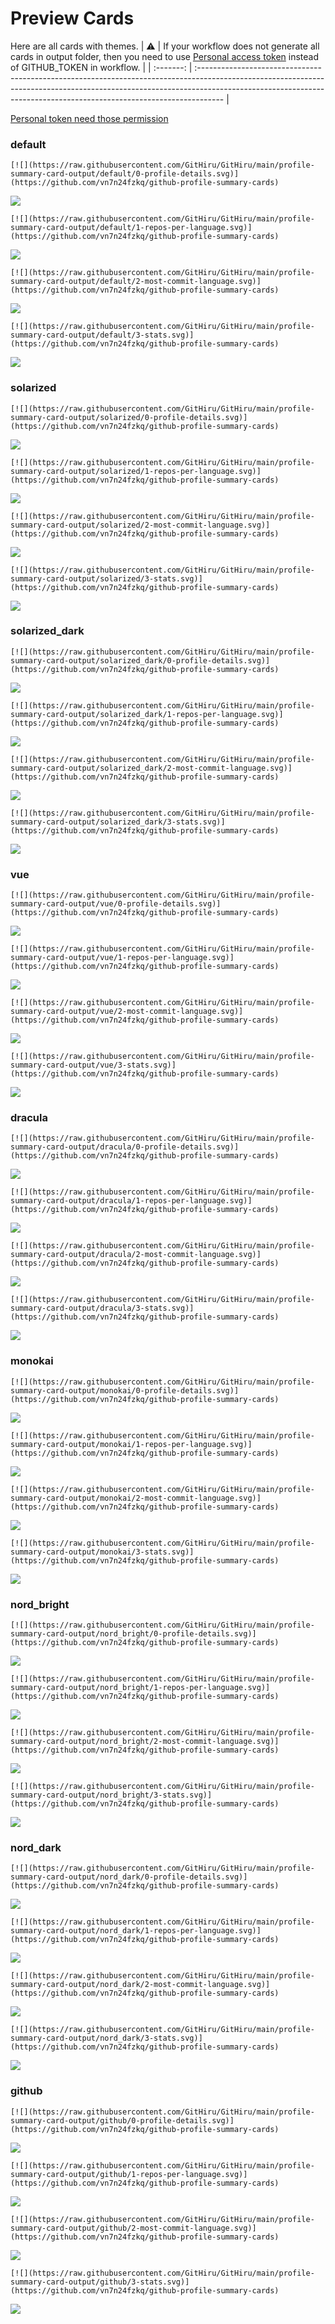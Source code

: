 
# Preview Cards

Here are all cards with themes.
| :warning: | If your workflow does not generate all cards in output folder, then you need to use [Personal access token](https://docs.github.com/en/actions/configuring-and-managing-workflows/creating-and-storing-encrypted-secrets) instead of GITHUB_TOKEN in workflow. |
| :-------: | :------------------------------------------------------------------------------------------------------------------------------------------------------------------------------------------------------------------------------------------------ |

[Personal token need those permission](https://github.com/vn7n24fzkq/github-profile-summary-cards/wiki/Personal-access-token-permissions)


### default


```
[![](https://raw.githubusercontent.com/GitHiru/GitHiru/main/profile-summary-card-output/default/0-profile-details.svg)](https://github.com/vn7n24fzkq/github-profile-summary-cards)
```
![](https://raw.githubusercontent.com/GitHiru/GitHiru/main/profile-summary-card-output/default/0-profile-details.svg)


```
[![](https://raw.githubusercontent.com/GitHiru/GitHiru/main/profile-summary-card-output/default/1-repos-per-language.svg)](https://github.com/vn7n24fzkq/github-profile-summary-cards)
```
![](https://raw.githubusercontent.com/GitHiru/GitHiru/main/profile-summary-card-output/default/1-repos-per-language.svg)


```
[![](https://raw.githubusercontent.com/GitHiru/GitHiru/main/profile-summary-card-output/default/2-most-commit-language.svg)](https://github.com/vn7n24fzkq/github-profile-summary-cards)
```
![](https://raw.githubusercontent.com/GitHiru/GitHiru/main/profile-summary-card-output/default/2-most-commit-language.svg)


```
[![](https://raw.githubusercontent.com/GitHiru/GitHiru/main/profile-summary-card-output/default/3-stats.svg)](https://github.com/vn7n24fzkq/github-profile-summary-cards)
```
![](https://raw.githubusercontent.com/GitHiru/GitHiru/main/profile-summary-card-output/default/3-stats.svg)


### solarized


```
[![](https://raw.githubusercontent.com/GitHiru/GitHiru/main/profile-summary-card-output/solarized/0-profile-details.svg)](https://github.com/vn7n24fzkq/github-profile-summary-cards)
```
![](https://raw.githubusercontent.com/GitHiru/GitHiru/main/profile-summary-card-output/solarized/0-profile-details.svg)


```
[![](https://raw.githubusercontent.com/GitHiru/GitHiru/main/profile-summary-card-output/solarized/1-repos-per-language.svg)](https://github.com/vn7n24fzkq/github-profile-summary-cards)
```
![](https://raw.githubusercontent.com/GitHiru/GitHiru/main/profile-summary-card-output/solarized/1-repos-per-language.svg)


```
[![](https://raw.githubusercontent.com/GitHiru/GitHiru/main/profile-summary-card-output/solarized/2-most-commit-language.svg)](https://github.com/vn7n24fzkq/github-profile-summary-cards)
```
![](https://raw.githubusercontent.com/GitHiru/GitHiru/main/profile-summary-card-output/solarized/2-most-commit-language.svg)


```
[![](https://raw.githubusercontent.com/GitHiru/GitHiru/main/profile-summary-card-output/solarized/3-stats.svg)](https://github.com/vn7n24fzkq/github-profile-summary-cards)
```
![](https://raw.githubusercontent.com/GitHiru/GitHiru/main/profile-summary-card-output/solarized/3-stats.svg)


### solarized_dark


```
[![](https://raw.githubusercontent.com/GitHiru/GitHiru/main/profile-summary-card-output/solarized_dark/0-profile-details.svg)](https://github.com/vn7n24fzkq/github-profile-summary-cards)
```
![](https://raw.githubusercontent.com/GitHiru/GitHiru/main/profile-summary-card-output/solarized_dark/0-profile-details.svg)


```
[![](https://raw.githubusercontent.com/GitHiru/GitHiru/main/profile-summary-card-output/solarized_dark/1-repos-per-language.svg)](https://github.com/vn7n24fzkq/github-profile-summary-cards)
```
![](https://raw.githubusercontent.com/GitHiru/GitHiru/main/profile-summary-card-output/solarized_dark/1-repos-per-language.svg)


```
[![](https://raw.githubusercontent.com/GitHiru/GitHiru/main/profile-summary-card-output/solarized_dark/2-most-commit-language.svg)](https://github.com/vn7n24fzkq/github-profile-summary-cards)
```
![](https://raw.githubusercontent.com/GitHiru/GitHiru/main/profile-summary-card-output/solarized_dark/2-most-commit-language.svg)


```
[![](https://raw.githubusercontent.com/GitHiru/GitHiru/main/profile-summary-card-output/solarized_dark/3-stats.svg)](https://github.com/vn7n24fzkq/github-profile-summary-cards)
```
![](https://raw.githubusercontent.com/GitHiru/GitHiru/main/profile-summary-card-output/solarized_dark/3-stats.svg)


### vue


```
[![](https://raw.githubusercontent.com/GitHiru/GitHiru/main/profile-summary-card-output/vue/0-profile-details.svg)](https://github.com/vn7n24fzkq/github-profile-summary-cards)
```
![](https://raw.githubusercontent.com/GitHiru/GitHiru/main/profile-summary-card-output/vue/0-profile-details.svg)


```
[![](https://raw.githubusercontent.com/GitHiru/GitHiru/main/profile-summary-card-output/vue/1-repos-per-language.svg)](https://github.com/vn7n24fzkq/github-profile-summary-cards)
```
![](https://raw.githubusercontent.com/GitHiru/GitHiru/main/profile-summary-card-output/vue/1-repos-per-language.svg)


```
[![](https://raw.githubusercontent.com/GitHiru/GitHiru/main/profile-summary-card-output/vue/2-most-commit-language.svg)](https://github.com/vn7n24fzkq/github-profile-summary-cards)
```
![](https://raw.githubusercontent.com/GitHiru/GitHiru/main/profile-summary-card-output/vue/2-most-commit-language.svg)


```
[![](https://raw.githubusercontent.com/GitHiru/GitHiru/main/profile-summary-card-output/vue/3-stats.svg)](https://github.com/vn7n24fzkq/github-profile-summary-cards)
```
![](https://raw.githubusercontent.com/GitHiru/GitHiru/main/profile-summary-card-output/vue/3-stats.svg)


### dracula


```
[![](https://raw.githubusercontent.com/GitHiru/GitHiru/main/profile-summary-card-output/dracula/0-profile-details.svg)](https://github.com/vn7n24fzkq/github-profile-summary-cards)
```
![](https://raw.githubusercontent.com/GitHiru/GitHiru/main/profile-summary-card-output/dracula/0-profile-details.svg)


```
[![](https://raw.githubusercontent.com/GitHiru/GitHiru/main/profile-summary-card-output/dracula/1-repos-per-language.svg)](https://github.com/vn7n24fzkq/github-profile-summary-cards)
```
![](https://raw.githubusercontent.com/GitHiru/GitHiru/main/profile-summary-card-output/dracula/1-repos-per-language.svg)


```
[![](https://raw.githubusercontent.com/GitHiru/GitHiru/main/profile-summary-card-output/dracula/2-most-commit-language.svg)](https://github.com/vn7n24fzkq/github-profile-summary-cards)
```
![](https://raw.githubusercontent.com/GitHiru/GitHiru/main/profile-summary-card-output/dracula/2-most-commit-language.svg)


```
[![](https://raw.githubusercontent.com/GitHiru/GitHiru/main/profile-summary-card-output/dracula/3-stats.svg)](https://github.com/vn7n24fzkq/github-profile-summary-cards)
```
![](https://raw.githubusercontent.com/GitHiru/GitHiru/main/profile-summary-card-output/dracula/3-stats.svg)


### monokai


```
[![](https://raw.githubusercontent.com/GitHiru/GitHiru/main/profile-summary-card-output/monokai/0-profile-details.svg)](https://github.com/vn7n24fzkq/github-profile-summary-cards)
```
![](https://raw.githubusercontent.com/GitHiru/GitHiru/main/profile-summary-card-output/monokai/0-profile-details.svg)


```
[![](https://raw.githubusercontent.com/GitHiru/GitHiru/main/profile-summary-card-output/monokai/1-repos-per-language.svg)](https://github.com/vn7n24fzkq/github-profile-summary-cards)
```
![](https://raw.githubusercontent.com/GitHiru/GitHiru/main/profile-summary-card-output/monokai/1-repos-per-language.svg)


```
[![](https://raw.githubusercontent.com/GitHiru/GitHiru/main/profile-summary-card-output/monokai/2-most-commit-language.svg)](https://github.com/vn7n24fzkq/github-profile-summary-cards)
```
![](https://raw.githubusercontent.com/GitHiru/GitHiru/main/profile-summary-card-output/monokai/2-most-commit-language.svg)


```
[![](https://raw.githubusercontent.com/GitHiru/GitHiru/main/profile-summary-card-output/monokai/3-stats.svg)](https://github.com/vn7n24fzkq/github-profile-summary-cards)
```
![](https://raw.githubusercontent.com/GitHiru/GitHiru/main/profile-summary-card-output/monokai/3-stats.svg)


### nord_bright


```
[![](https://raw.githubusercontent.com/GitHiru/GitHiru/main/profile-summary-card-output/nord_bright/0-profile-details.svg)](https://github.com/vn7n24fzkq/github-profile-summary-cards)
```
![](https://raw.githubusercontent.com/GitHiru/GitHiru/main/profile-summary-card-output/nord_bright/0-profile-details.svg)


```
[![](https://raw.githubusercontent.com/GitHiru/GitHiru/main/profile-summary-card-output/nord_bright/1-repos-per-language.svg)](https://github.com/vn7n24fzkq/github-profile-summary-cards)
```
![](https://raw.githubusercontent.com/GitHiru/GitHiru/main/profile-summary-card-output/nord_bright/1-repos-per-language.svg)


```
[![](https://raw.githubusercontent.com/GitHiru/GitHiru/main/profile-summary-card-output/nord_bright/2-most-commit-language.svg)](https://github.com/vn7n24fzkq/github-profile-summary-cards)
```
![](https://raw.githubusercontent.com/GitHiru/GitHiru/main/profile-summary-card-output/nord_bright/2-most-commit-language.svg)


```
[![](https://raw.githubusercontent.com/GitHiru/GitHiru/main/profile-summary-card-output/nord_bright/3-stats.svg)](https://github.com/vn7n24fzkq/github-profile-summary-cards)
```
![](https://raw.githubusercontent.com/GitHiru/GitHiru/main/profile-summary-card-output/nord_bright/3-stats.svg)


### nord_dark


```
[![](https://raw.githubusercontent.com/GitHiru/GitHiru/main/profile-summary-card-output/nord_dark/0-profile-details.svg)](https://github.com/vn7n24fzkq/github-profile-summary-cards)
```
![](https://raw.githubusercontent.com/GitHiru/GitHiru/main/profile-summary-card-output/nord_dark/0-profile-details.svg)


```
[![](https://raw.githubusercontent.com/GitHiru/GitHiru/main/profile-summary-card-output/nord_dark/1-repos-per-language.svg)](https://github.com/vn7n24fzkq/github-profile-summary-cards)
```
![](https://raw.githubusercontent.com/GitHiru/GitHiru/main/profile-summary-card-output/nord_dark/1-repos-per-language.svg)


```
[![](https://raw.githubusercontent.com/GitHiru/GitHiru/main/profile-summary-card-output/nord_dark/2-most-commit-language.svg)](https://github.com/vn7n24fzkq/github-profile-summary-cards)
```
![](https://raw.githubusercontent.com/GitHiru/GitHiru/main/profile-summary-card-output/nord_dark/2-most-commit-language.svg)


```
[![](https://raw.githubusercontent.com/GitHiru/GitHiru/main/profile-summary-card-output/nord_dark/3-stats.svg)](https://github.com/vn7n24fzkq/github-profile-summary-cards)
```
![](https://raw.githubusercontent.com/GitHiru/GitHiru/main/profile-summary-card-output/nord_dark/3-stats.svg)


### github


```
[![](https://raw.githubusercontent.com/GitHiru/GitHiru/main/profile-summary-card-output/github/0-profile-details.svg)](https://github.com/vn7n24fzkq/github-profile-summary-cards)
```
![](https://raw.githubusercontent.com/GitHiru/GitHiru/main/profile-summary-card-output/github/0-profile-details.svg)


```
[![](https://raw.githubusercontent.com/GitHiru/GitHiru/main/profile-summary-card-output/github/1-repos-per-language.svg)](https://github.com/vn7n24fzkq/github-profile-summary-cards)
```
![](https://raw.githubusercontent.com/GitHiru/GitHiru/main/profile-summary-card-output/github/1-repos-per-language.svg)


```
[![](https://raw.githubusercontent.com/GitHiru/GitHiru/main/profile-summary-card-output/github/2-most-commit-language.svg)](https://github.com/vn7n24fzkq/github-profile-summary-cards)
```
![](https://raw.githubusercontent.com/GitHiru/GitHiru/main/profile-summary-card-output/github/2-most-commit-language.svg)


```
[![](https://raw.githubusercontent.com/GitHiru/GitHiru/main/profile-summary-card-output/github/3-stats.svg)](https://github.com/vn7n24fzkq/github-profile-summary-cards)
```
![](https://raw.githubusercontent.com/GitHiru/GitHiru/main/profile-summary-card-output/github/3-stats.svg)

